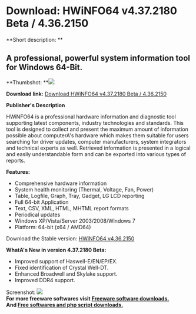# Download: HWiNFO64 v4.37.2180 Beta / 4.36.2150

**Short description: **

## A professional, powerful system information tool for Windows 64-Bit.

  
**Thumbshot: **![](http://www.freewarefiles.com/screenshot/hwinfo32v4_md.jpg)   
  
**Download link:** [Download HWiNFO64 v4.37.2180 Beta / 4.36.2150](http://freesoftwares.boysofts.com/HWiNFO64_program_68203.html)  
  

**Publisher's Description**  
  

HWiNFO64 is a professional hardware information and diagnostic tool supporting
latest components, industry technologies and standards. This tool is designed
to collect and present the maximum amount of information possible about
computerA's hardware which makes them suitable for users searching for driver
updates, computer manufacturers, system integrators and technical experts as
well. Retrieved information is presented in a logical and easily
understandable form and can be exported into various types of reports.

**Features:**

  * Comprehensive hardware information 
  * System health monitoring (Thermal, Voltage, Fan, Power) 
  * Table, Logfile, Graph, Tray, Gadget, LG LCD reporting 
  * Full 64-bit Application 
  * Text, CSV, XML, HTML, MHTML report formats 
  * Periodical updates 
  * Windows XP/Vista/Server 2003/2008/Windows 7 
  * Platform: 64-bit (x64 / AMD64) 

Download the Stable version: [HWiNFO64
v4.36.2150](http://download.freewarehunter.com/files/hw64_436.exe)

**WhatA's New in version 4.37.2180 Beta:**

  * Improved support of Haswell-E/EN/EP/EX. 
  * Fixed identification of Crystal Well-DT. 
  * Enhanced Broadwell and Skylake support. 
  * Improved DDR4 support. 

  
  
Screenshot: ![](http://www.freewarefiles.com/screenshot/hwinfo32v4.jpg)  
**For more freeware softwares visit [Freeware software downloads.](http://freesoftwares.boysofts.com/)**   
**And [Free softwares and php script downloads.](http://www.boysofts.com/)**

